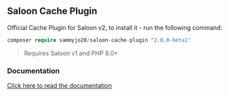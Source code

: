 ## Saloon Cache Plugin

Official Cache Plugin for Saloon v2, to install it - run the following command:

```php
composer require sammyjo20/saloon-cache-plugin "2.0.0-beta1"
```
>Requires Saloon v1 and PHP 8.0+

### Documentation

[Click here to read the documentation](https://docs.saloon.dev/next-steps/caching)
